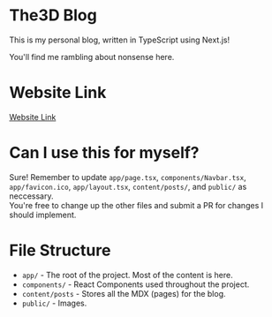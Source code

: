 # The3D Blog

This is my personal blog, written in TypeScript using Next.js!

You'll find me rambling about nonsense here.

# Website Link

[Website Link](https://the3d.vercel.app/)

# Can I use this for myself?

Sure! Remember to update `app/page.tsx`, `components/Navbar.tsx`, `app/favicon.ico`, `app/layout.tsx`, `content/posts/`, and `public/` as neccessary.<br />
You're free to change up the other files and submit a PR for changes I should implement.

# File Structure

- `app/` - The root of the project. Most of the content is here.
- `components/` - React Components used throughout the project.
- `content/posts` - Stores all the MDX (pages) for the blog.
- `public/` - Images.
